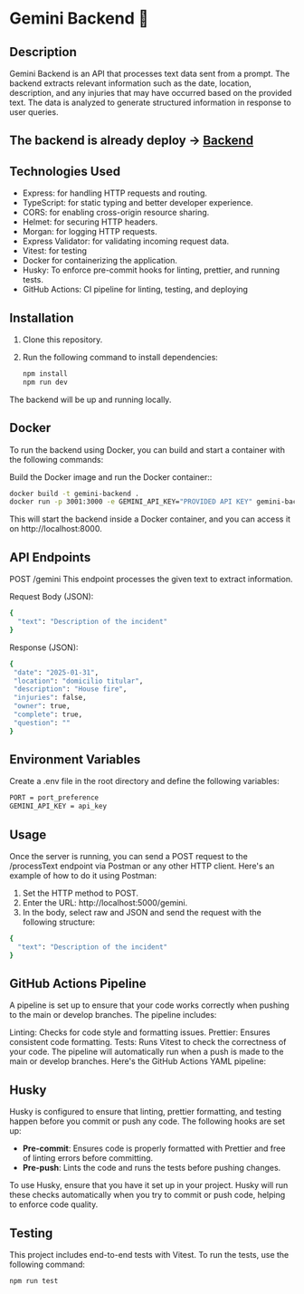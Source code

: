 # Gemini Backend 🔹

## Description
Gemini Backend is an API that processes text data sent from a prompt. The backend extracts relevant information such as the date, location, description, and any injuries that may have occurred based on the provided text. The data is analyzed to generate structured information in response to user queries.

## The backend is already deploy -> [Backend](https://backend-gemini-6vp6.onrender.com)

## Technologies Used
- Express: for handling HTTP requests and routing.
- TypeScript: for static typing and better developer experience.
- CORS: for enabling cross-origin resource sharing.
- Helmet: for securing HTTP headers.
- Morgan: for logging HTTP requests.
- Express Validator: for validating incoming request data.
- Vitest: for testing
- Docker for containerizing the application.
- Husky: To enforce pre-commit hooks for linting, prettier, and running tests.
- GitHub Actions: CI pipeline for linting, testing, and deploying

## Installation

1. Clone this repository.
2. Run the following command to install dependencies:

   ```bash
   npm install
   npm run dev
    ```
The backend will be up and running locally.

## Docker
To run the backend using Docker, you can build and start a container with the following commands:

Build the Docker image and run the Docker container::
   ```bash
   docker build -t gemini-backend .
   docker run -p 3001:3000 -e GEMINI_API_KEY="PROVIDED API KEY" gemini-backend
   ```
This will start the backend inside a Docker container, and you can access it on http://localhost:8000.

## API Endpoints

POST /gemini
This endpoint processes the given text to extract information.

Request Body (JSON):
```bash
{
  "text": "Description of the incident"
}

```
Response (JSON):
```bash
{
 "date": "2025-01-31",
 "location": "domicilio titular",
 "description": "House fire",
 "injuries": false,
 "owner": true,
 "complete": true,
 "question": ""
}

```

## Environment Variables
Create a .env file in the root directory and define the following variables:

```bash
PORT = port_preference
GEMINI_API_KEY = api_key 
```

## Usage
Once the server is running, you can send a POST request to the /processText endpoint via Postman or any other HTTP client. Here's an example of how to do it using Postman:

1.  Set the HTTP method to POST.
2.  Enter the URL: http://localhost:5000/gemini.
3.  In the body, select raw and JSON and send the request with the following structure:
   
```bash
{
  "text": "Description of the incident"
}
```

## GitHub Actions Pipeline
A pipeline is set up to ensure that your code works correctly when pushing to the main or develop branches. The pipeline includes:

Linting: Checks for code style and formatting issues.
Prettier: Ensures consistent code formatting.
Tests: Runs Vitest to check the correctness of your code.
The pipeline will automatically run when a push is made to the main or develop branches. Here's the GitHub Actions YAML pipeline:

## Husky 
Husky is configured to ensure that linting, prettier formatting, and testing happen before you commit or push any code. The following hooks are set up:

- **Pre-commit**: Ensures code is properly formatted with Prettier and free of linting errors before committing.
- **Pre-push**: Lints the code and runs the tests before pushing changes.

To use Husky, ensure that you have it set up in your project. Husky will run these checks automatically when you try to commit or push code, helping to enforce code quality.

## Testing
This project includes end-to-end tests with Vitest. To run the tests, use the following command:

```bash
npm run test
```




